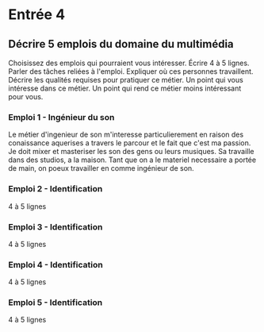 # Entrée 4
## Décrire 5 emplois du domaine du multimédia
Choisissez des emplois qui pourraient vous intéresser. Écrire 4 à 5 lignes. Parler des tâches reliées à l'emploi. Expliquer où ces personnes travaillent. Décrire les qualités requises pour pratiquer ce métier. Un point qui vous intéresse dans ce métier. Un point qui rend ce métier moins intéressant pour vous. 

### Emploi 1 - Ingénieur du son
Le métier d'ingenieur de son m'interesse particulierement en raison des conaissance aquerises a travers le parcour et le fait que c'est ma passion. Je doit mixer et masteriser les son des gens ou leurs musiques. Sa travaille dans des studios, a la maison. Tant que on a le materiel necessaire a portée de main, on poeux travailler en comme ingénieur de son. 
### Emploi 2 - Identification
4 à 5 lignes

### Emploi 3 - Identification
4 à 5 lignes 

### Emploi 4 - Identification
4 à 5 lignes

### Emploi 5 - Identification
4 à 5 lignes


